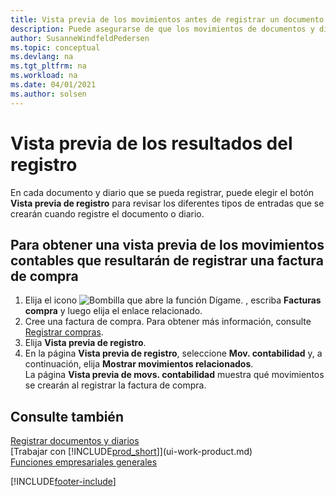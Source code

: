 ```yaml
---
title: Vista previa de los movimientos antes de registrar un documento o un diario
description: Puede asegurarse de que los movimientos de documentos y diarios son precisos antes de registrarlos en la contabilidad.
author: SusanneWindfeldPedersen
ms.topic: conceptual
ms.devlang: na
ms.tgt_pltfrm: na
ms.workload: na
ms.date: 04/01/2021
ms.author: solsen
---
```

# Vista previa de los resultados del registro
En cada documento y diario que se pueda registrar, puede elegir el botón **Vista previa de registro** para revisar los diferentes tipos de entradas que se crearán cuando registre el documento o diario.

## Para obtener una vista previa de los movimientos contables que resultarán de registrar una factura de compra
1. Elija el icono ![Bombilla que abre la función Dígame.](media/ui-search/search_small.png "Dígame qué desea hacer") , escriba **Facturas compra** y luego elija el enlace relacionado.
2. Cree una factura de compra. Para obtener más información, consulte [Registrar compras](purchasing-how-record-purchases.md).
3. Elija **Vista previa de registro**.
4. En la página **Vista previa de registro**, seleccione **Mov. contabilidad** y, a continuación, elija **Mostrar movimientos relacionados**.  
   La página **Vista previa de movs. contabilidad** muestra qué movimientos se crearán al registrar la factura de compra.

## Consulte también
[Registrar documentos y diarios](ui-post-documents-journals.md)  
[Trabajar con [!INCLUDE[prod_short](includes/prod_short.md)]](ui-work-product.md)  
[Funciones empresariales generales](ui-across-business-areas.md)


[!INCLUDE[footer-include](includes/footer-banner.md)]